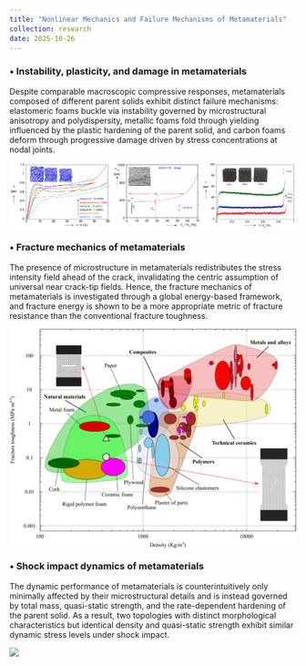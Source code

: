 ```yaml
---
title: "Nonlinear Mechanics and Failure Mechanisms of Metamaterials"
collection: research
date: 2025-10-26
---
```


### •  Instability, plasticity, and damage in metamaterials

Despite comparable macroscopic compressive responses, metamaterials composed of different parent solids exhibit distinct failure mechanisms: elastomeric foams buckle via instability governed by microstructural anisotropy and polydispersity, metallic foams fold through yielding influenced by the plastic hardening of the parent solid, and carbon foams deform through progressive damage driven by stress concentrations at nodal joints.

<img src='../images/Research_Strength.png' style='display:block; margin: 10px auto; width:900px;'>

### •  Fracture mechanics of metamaterials

The presence of microstructure in metamaterials redistributes the stress intensity field ahead of the crack, invalidating the centric assumption of universal near crack-tip fields. Hence, the fracture mechanics of metamaterials is investigated through a global energy-based framework, and fracture energy is shown to be a more appropriate metric of fracture resistance than the conventional fracture toughness.

<img src='../images/Research_Fracture.png' style='display:block; margin: 10px auto; width:900px;'>

### •  Shock impact dynamics of metamaterials

The dynamic performance of metamaterials is counterintuitively only minimally affected by their microstructural details and is instead governed by total mass, quasi-static strength, and the rate-dependent hardening of the parent solid. As a result, two topologies with distinct morphological characteristics but identical density and quasi-static strength exhibit similar dynamic stress levels under shock impact.

<img src='../images/Research_Shock.png' style='display:block; margin: 10px auto; width:900px;'>
